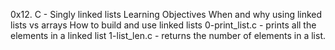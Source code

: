 0x12. C - Singly linked lists
Learning Objectives
When and why using linked lists vs arrays
How to build and use linked lists
0-print_list.c - prints all the elements in a linked list
1-list_len.c - returns the number of elements in a list. 
